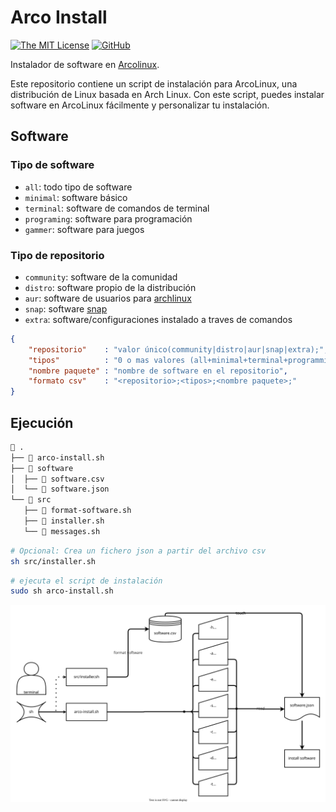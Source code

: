 # Arco Install

[![The MIT License](https://img.shields.io/badge/license-MIT-blue.svg?style=for-the-badge)](http://opensource.org/licenses/MIT) [![GitHub](https://img.shields.io/github/tag/AlbertoVf/arco-install.svg?style=for-the-badge)](https://github.com/AlbertoVf/arco-install/tags)

Instalador de software en [Arcolinux](https://arcolinux.com/).

Este repositorio contiene un script de instalación para ArcoLinux, una distribución de Linux basada en Arch Linux. Con este script, puedes instalar software en ArcoLinux fácilmente y personalizar tu instalación.

## Software

### Tipo de software

- `all`: todo tipo de software
- `minimal`: software básico
- `terminal`: software de comandos de terminal
- `programing`: software para programación
- `gammer`: software para juegos

### Tipo de repositorio

- `community`: software de la comunidad
- `distro`: software propio de la distribución
- `aur`: software de usuarios para [archlinux](https://aur.archlinux.org/)
- `snap`: software [snap](https://snapcraft.io/store)
- `extra`: software/configuraciones instalado a traves de comandos


```json
{
	"repositorio"    : "valor único(community|distro|aur|snap|extra);",
	"tipos"          : "0 o mas valores (all+minimal+terminal+programming+gammer)",
	"nombre paquete" : "nombre de software en el repositorio",
	"formato csv"    : "<repositorio>;<tipos>;<nombre paquete>;"
}
```

## Ejecución

```sh
 .
├──  arco-install.sh
├──  software
│  ├──  software.csv
│  └──  software.json
└──  src
   ├──  format-software.sh
   ├──  installer.sh
   └──  messages.sh
```

```sh
# Opcional: Crea un fichero json a partir del archivo csv
sh src/installer.sh
```

```sh
# ejecuta el script de instalación
sudo sh arco-install.sh
```

![Diagrama de uso](diagram.drawio.svg)
